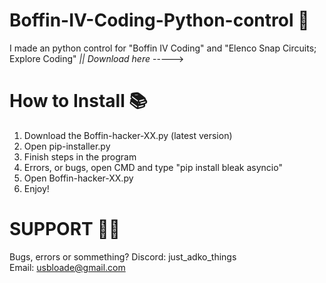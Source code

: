 # Boffin-IV-Coding-Python-control 🐍
I made an python control for "Boffin IV Coding" and "Elenco Snap Circuits; Explore Coding"
                                                                                            *|| Download here* ----->


# How to Install 📚

1. Download the Boffin-hacker-XX.py (latest version)
2. Open pip-installer.py
3. Finish steps in the program
4. Errors, or bugs, open CMD and type "pip install bleak asyncio"
5. Open Boffin-hacker-XX.py
6. Enjoy!

# SUPPORT 🧑‍💻

Bugs, errors or sommething?
Discord: just_adko_things
<br>
Email: usbloade@gmail.com
